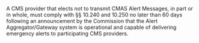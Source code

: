 A CMS provider that elects not to transmit CMAS Alert Messages, in part or in whole, must comply with §§ 10.240 and 10.250 no later than 60 days following an announcement by the Commission that the Alert Aggregator/Gateway system is operational and capable of delivering emergency alerts to participating CMS providers.

